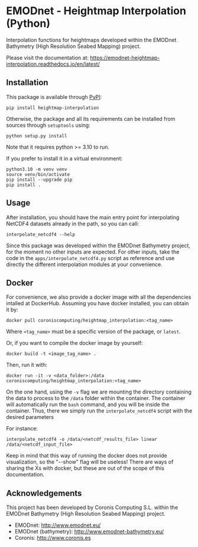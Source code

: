 # EMODnet - Heightmap Interpolation (Python)

Interpolation functions for heightmaps developed within the EMODnet Bathymetry (High Resolution Seabed Mapping) project.

Please visit the documentation at: https://emodnet-heightmap-interpolation.readthedocs.io/en/latest/

## Installation

This package is available through [PyPI](https://pypi.org/project/heightmap-interpolation/):

```
pip install heightmap-interpolation
```

Otherwise, the package and all its requirements can be installed from sources through `setuptools` using:

```
python setup.py install 
```

Note that it requires python >= 3.10 to run.

If you prefer to install it in a virtual environment:

```
python3.10 -m venv venv
source venv/bin/activate
pip install --upgrade pip
pip install .
```

## Usage

After installation, you should have the main entry point for interpolating NetCDF4 datasets already in the path, so you can call:

```
interpolate_netcdf4 --help
```

Since this package was developed within the EMODnet Bathymetry project, for the moment no other inputs are expected. For other inputs, take the code in the `apps/interpolate_netcdf4.py` script as reference and use directly the different interpolation modules at your convenience. 

## Docker

For convenience, we also provide a docker image with all the dependencies intalled at DockerHub. Assuming you have docker installed, you can obtain it by:

```
docker pull coroniscomputing/heightmap_interpolation:<tag_name>
```

Where `<tag_name>` must be a specific version of the package, or `latest`.

Or, if you want to compile the docker image by yourself:

```
docker build -t <image_tag_name> .
```

Then, run it with:

```
docker run -it -v <data_folder>:/data coroniscomputing/heightmap_interpolation:<tag_name>
```

On the one hand, using the `-v` flag we are mounting the directory containing the data to process to the `/data` folder within the container. The container will automatically run the `bash` command, and you will be inside the container. Thus, there we simply run the `interpolate_netcdf4` script with the desired parameters

For instance:

```
interpolate_netcdf4 -o /data/<netcdf_results_file> linear /data/<netcdf_input_file>
```  

Keep in mind that this way of running the docker does not provide visualization, so the "--show" flag will be useless! There are ways of sharing the Xs with docker, but these are out of the scope of this documentation.

## Acknowledgements

This project has been developed by Coronis Computing S.L. within the EMODnet Bathymetry (High Resolution Seabed Mapping) project.

* EMODnet: http://www.emodnet.eu/
* EMODnet (bathymetry): http://www.emodnet-bathymetry.eu/
* Coronis: http://www.coronis.es

